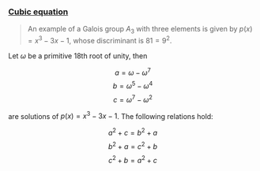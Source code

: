 ### [Cubic equation](https://en.wikipedia.org/wiki/Cubic_equation)

> An example of a Galois group $A_3$ with three elements is given by $p(x) = x^3 − 3x − 1$, whose discriminant is $81 = 9^2$.

Let $\omega$ be a primitive 18th root of unity, then

$$ a = \omega - \omega^7 $$
$$ b = \omega^5 - \omega^4 $$
$$ c = \omega^7 - \omega^2 $$

are solutions of $p(x) = x^3 − 3x − 1$. The following relations hold:

$$ a^2 + c = b^2 + a $$
$$ b^2 + a = c^2 + b $$
$$ c^2 + b = a^2 + c $$
